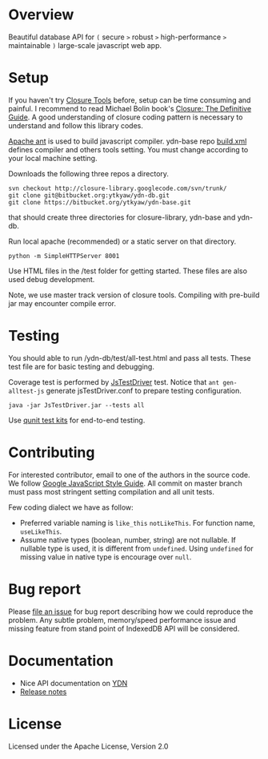 # Overview #

Beautiful database API for `(` secure `>` robust `>` high-performance `>` maintainable `)`
large-scale javascript web app.

# Setup #

If you haven't try [Closure Tools](https://developers.google.com/closure/) before,
setup can be time consuming and painful. I recommend to read
Michael Bolin book's [Closure: The Definitive Guide](http://shop.oreilly.com/product/0636920001416.do).
A good understanding of closure coding pattern is necessary to understand and
follow this library codes.

[Apache ant](http://ant.apache.org/) is used to build javascript compiler. ydn-base repo
[build.xml](https://bitbucket.org/ytkyaw/ydn-base/raw/master/build.xml) defines compiler
and others tools setting. You must change according to your local machine setting.

Downloads the following three repos a directory.

    svn checkout http://closure-library.googlecode.com/svn/trunk/
    git clone git@bitbucket.org:ytkyaw/ydn-db.git
    git clone https://bitbucket.org/ytkyaw/ydn-base.git

that should create three directories for closure-library, ydn-base and ydn-db.

Run local apache (recommended) or a static server on that directory.

    python -m SimpleHTTPServer 8001

Use HTML files in the /test folder for getting started. These files are also used debug development.

Note, we use master track version of closure tools. Compiling with pre-build jar
may encounter compile error.


# Testing #

You should able to run /ydn-db/test/all-test.html and pass all tests. These test
file are for basic testing and debugging.

Coverage test is performed by [JsTestDriver](http://code.google.com/p/js-test-driver/)
test. Notice that `ant gen-alltest-js` generate jsTestDriver.conf to prepare testing
configuration.

    java -jar JsTestDriver.jar --tests all

Use [qunit test kits](http://dev.yathit.com/test/compatibility_test.html) for end-to-end testing.


# Contributing #

For interested contributor, email to one of the authors in the source code.
We follow [Google JavaScript Style Guide](http://google-styleguide.googlecode.com/svn/trunk/javascriptguide.xml).
All commit on master branch must pass most stringent setting compilation and all unit tests.

Few coding dialect we have as follow:

* Preferred variable naming is `like_this` `notLikeThis`. For function name, `useLikeThis`.
* Assume native types (boolean, number, string) are not nullable. If nullable type is used,
it is different from `undefined`. Using `undefined` for missing value in native type
is encourage over `null`.

# Bug report #

Please [file an issue](https://bitbucket.org/ytkyaw/ydn-db/issues/new) for bug
report describing how we could reproduce the problem. Any subtle problem,
memory/speed performance issue and missing feature from stand point of IndexedDB
API will be considered.


# Documentation #

* Nice API documentation on [YDN](http://dev.yathit.com/api-reference/ydn-db/storage.html)
* [Release notes](https://bitbucket.org/ytkyaw/ydn-db/wiki/Release_notes)


# License #
Licensed under the Apache License, Version 2.0